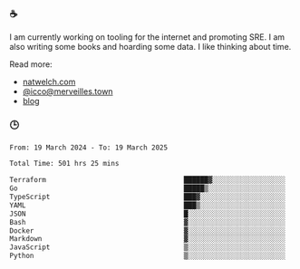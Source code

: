 ### ☕

I am currently working on tooling for the internet and promoting SRE. I am also writing some books and hoarding some data. I like thinking about time. 

Read more:

 - [natwelch.com](https://natwelch.com)
 - [@icco@merveilles.town](https://merveilles.town/@icco)
 - [blog](https://writing.natwelch.com)

### 🕒

<!--START_SECTION:waka-->

```txt
From: 19 March 2024 - To: 19 March 2025

Total Time: 501 hrs 25 mins

Terraform                                  ██████▓░░░░░░░░░░░░░░░░░░   26.42 %
Go                                         █████▒░░░░░░░░░░░░░░░░░░░   21.23 %
TypeScript                                 ███▓░░░░░░░░░░░░░░░░░░░░░   14.65 %
YAML                                       ███▒░░░░░░░░░░░░░░░░░░░░░   12.93 %
JSON                                       █░░░░░░░░░░░░░░░░░░░░░░░░   04.48 %
Bash                                       ▓░░░░░░░░░░░░░░░░░░░░░░░░   03.13 %
Docker                                     ▓░░░░░░░░░░░░░░░░░░░░░░░░   02.93 %
Markdown                                   ▓░░░░░░░░░░░░░░░░░░░░░░░░   02.33 %
JavaScript                                 ▒░░░░░░░░░░░░░░░░░░░░░░░░   01.99 %
Python                                     ▒░░░░░░░░░░░░░░░░░░░░░░░░   01.54 %
```

<!--END_SECTION:waka-->
